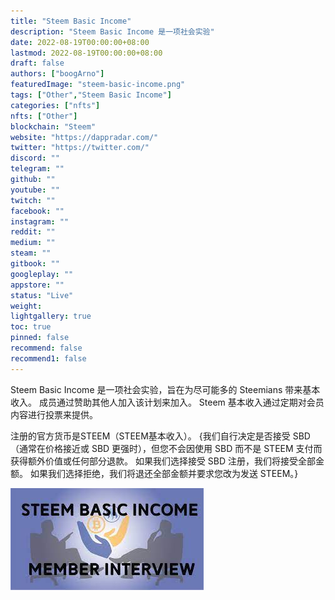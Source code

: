 ```yaml
---
title: "Steem Basic Income"
description: "Steem Basic Income 是一项社会实验"
date: 2022-08-19T00:00:00+08:00
lastmod: 2022-08-19T00:00:00+08:00
draft: false
authors: ["boogArno"]
featuredImage: "steem-basic-income.png"
tags: ["Other","Steem Basic Income"]
categories: ["nfts"]
nfts: ["Other"]
blockchain: "Steem"
website: "https://dappradar.com/"
twitter: "https://twitter.com/"
discord: ""
telegram: ""
github: ""
youtube: ""
twitch: ""
facebook: ""
instagram: ""
reddit: ""
medium: ""
steam: ""
gitbook: ""
googleplay: ""
appstore: ""
status: "Live"
weight: 
lightgallery: true
toc: true
pinned: false
recommend: false
recommend1: false
---
```

Steem Basic Income 是一项社会实验，旨在为尽可能多的 Steemians 带来基本收入。 成员通过赞助其他人加入该计划来加入。 Steem 基本收入通过定期对会员内容进行投票来提供。

注册的官方货币是STEEM（STEEM基本收入）。
{我们自行决定是否接受 SBD（通常在价格接近或 SBD 更强时），但您不会因使用 SBD 而不是 STEEM 支付而获得额外价值或任何部分退款。 如果我们选择接受 SBD 注册，我们将接受全部金额。 如果我们选择拒绝，我们将退还全部金额并要求您改为发送 STEEM。}

![下载](下载.jpg)